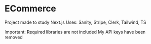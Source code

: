 # ECommerce
Project made to study Next.js  Uses: Sanity, Stripe, Clerk, Tailwind, TS

Important:
Required libraries are not included
My API keys have been removed
